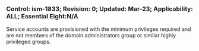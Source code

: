 ### Control: ism-1833; Revision: 0; Updated: Mar-23; Applicability: ALL; Essential Eight:N/A
<p>Service accounts are provisioned with the minimum privileges required and are not members of the domain administrators group or similar highly privileged groups.</p>